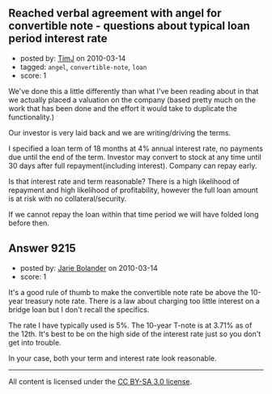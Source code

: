 ## Reached verbal agreement with angel for convertible note - questions about typical loan period interest rate

- posted by: [TimJ](https://stackexchange.com/users/-1/1172-timj) on 2010-03-14
- tagged: `angel`, `convertible-note`, `loan`
- score: 1

We've done this a little differently than what I've been reading about in that we actually placed a valuation on the company (based pretty much on the work that has been done and the effort it would take to duplicate the functionality.)

Our investor is very laid back and we are writing/driving the terms.  

I specified a loan term of 18 months at 4% annual interest rate, no payments due until the end of the term.  Investor may convert to stock at any time until 30 days after full repayment(including interest).  Company can repay early.

Is that interest rate and term reasonable?  There is a high likelihood of repayment and high likelihood of profitability, however the full loan amount is at risk with no collateral/security.  

If we cannot repay the loan within that time period we will have folded long before then.  


## Answer 9215

- posted by: [Jarie Bolander](https://stackexchange.com/users/-1/585-jarie-bolander) on 2010-03-14
- score: 1

It's a good rule of thumb to make the convertible note rate be above the 10-year treasury note rate. There is a law about charging too little interest on a bridge loan but I don't recall the specifics.

The rate I have typically used is 5%. The 10-year T-note is at 3.71% as of the 12th. It's best to be on the high side of the interest rate just so you don't get into trouble.

In your case, both your term and interest rate look reasonable.



---

All content is licensed under the [CC BY-SA 3.0 license](https://creativecommons.org/licenses/by-sa/3.0/).
